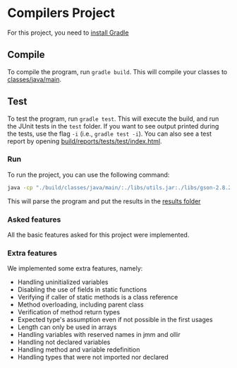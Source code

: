 # Compilers Project

For this project, you need to [install Gradle](https://gradle.org/install/)

## Compile

To compile the program, run ``gradle build``. This will compile your classes to [classes/java/main](build/classes/java/main).

## Test

To test the program, run ``gradle test``. This will execute the build, and run the JUnit tests in the ``test`` folder. If you want to see output printed during the tests, use the flag ``-i`` (i.e., ``gradle test -i``).
You can also see a test report by opening [build/reports/tests/test/index.html](build/reports/tests/test/index.html).

### Run

To run the project, you can use the following command:

```bash
java -cp "./build/classes/java/main/:./libs/utils.jar:./libs/gson-2.8.2.jar:./libs/ollir.jar" Main <<jmm_file_to_parse>>
```

This will parse the program and put the results in the [results folder](results)

### Asked features

All the basic features asked for this project were implemented.

### Extra features

We implemented some extra features, namely:

- Handling uninitialized variables
- Disabling the use of fields in static functions
- Verifying if caller of static methods is a class reference
- Method overloading, including parent class
- Verification of method return types
- Expected type's assumption even if not possible in the first usages
- Length can only be used in arrays
- Handling variables with reserved names in jmm and ollir
- Handling not declared variables
- Handling method and variable redefinition
- Handling types that were not imported nor declared
